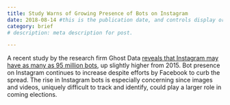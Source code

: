 ```yaml
---
title: Study Warns of Growing Presence of Bots on Instagram
date: 2018-08-14 #this is the publication date, and controls display order.
category: brief
# description: meta description for post.

---
```


A recent study by the research firm Ghost Data [reveals that Instagram may have as many as 95 million bots][link], up slightly higher from 2015. Bot presence on Instagram continues to increase despite efforts by Facebook to curb the spread. The rise in Instagram bots is especially concerning since images and videos, uniquely difficult to track and identify, could play a larger role in coming elections.

[link]: https://www.theinformation.com/articles/instagrams-growing-bot-problem?jwt=eyJhbGciOiJIUzI1NiJ9.eyJzdWIiOiJtaWNoeTExOTZAYW9sLmNvbSIsImV4cCI6MTU2MzUwNTQ2NiwibiI6Ikd1ZXN0Iiwic2NvcGUiOlsic2hhcmUiXX0.fwAWq2phaVGb9ZQIVD4wjlE-WSHo2o9AP4PNDEndAzk&unlock=14e494882ee987f5